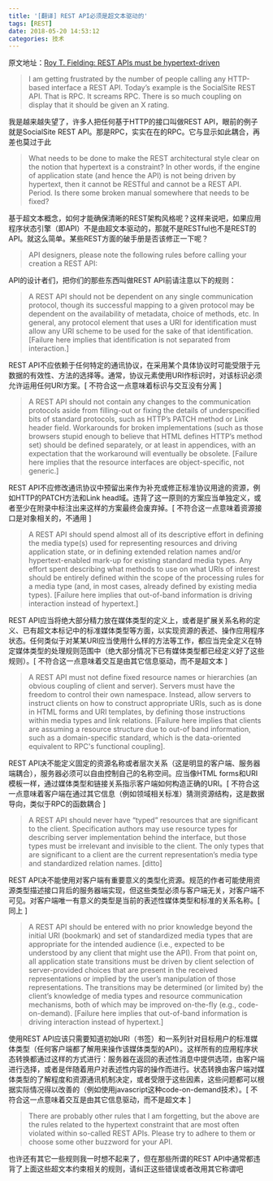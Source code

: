 ```yaml
---
title: '[翻译] REST API必须是超文本驱动的'
tags: [REST]
date: 2018-05-20 14:53:12
categories: 技术
---
```


原文地址：[Roy T. Fielding: REST APIs must be hypertext-driven
](http://roy.gbiv.com/untangled/2008/rest-apis-must-be-hypertext-driven)

> I am getting frustrated by the number of people calling any HTTP-based interface a REST API. Today’s example is the SocialSite REST API. That is RPC. It screams RPC. There is so much coupling on display that it should be given an X rating.

我是越来越失望了，许多人把任何基于HTTP的接口叫做REST API，眼前的例子就是SocialSite REST API。那是RPC，实实在在的RPC。它与显示如此耦合，再差也莫过于此

<!-- more -->

> What needs to be done to make the REST architectural style clear on the notion that hypertext is a constraint? In other words, if the engine of application state (and hence the API) is not being driven by hypertext, then it cannot be RESTful and cannot be a REST API. Period. Is there some broken manual somewhere that needs to be fixed?

基于超文本概念，如何才能确保清晰的REST架构风格呢？这样来说吧，如果应用程序状态引擎（即API）不是由超文本驱动的，那就不是RESTful也不是REST的API。就这么简单。某些REST方面的破手册是否该修正一下呢？

> API designers, please note the following rules before calling your creation a REST API:

API的设计者们，把你们的那些东西叫做REST API前请注意以下的规则：

> A REST API should not be dependent on any single communication protocol, though its successful mapping to a given protocol may be dependent on the availability of metadata, choice of methods, etc. In general, any protocol element that uses a URI for identification must allow any URI scheme to be used for the sake of that identification. [Failure here implies that identification is not separated from interaction.]

REST API不应依赖于任何特定的通讯协议，在采用某个具体协议时可能受限于元数据的有效性、方法的选择等。通常，协议元素使用URI作标识时，对该标识必须允许运用任何URI方案。[ 不符合这一点意味着标识与交互没有分离 ]

> A REST API should not contain any changes to the communication protocols aside from filling-out or fixing the details of underspecified bits of standard protocols, such as HTTP’s PATCH method or Link header field. Workarounds for broken implementations (such as those browsers stupid enough to believe that HTML defines HTTP’s method set) should be defined separately, or at least in appendices, with an expectation that the workaround will eventually be obsolete. [Failure here implies that the resource interfaces are object-specific, not generic.]

REST API不应修改通讯协议中预留出来作为补充或修正标准协议用途的资源，例如HTTP的PATCH方法和Link head域。违背了这一原则的方案应当单独定义，或者至少在附录中标注出来这样的方案最终会废弃掉。[ 不符合这一点意味着资源接口是对象相关的，不通用 ]

> A REST API should spend almost all of its descriptive effort in defining the media type(s) used for representing resources and driving application state, or in defining extended relation names and/or hypertext-enabled mark-up for existing standard media types. Any effort spent describing what methods to use on what URIs of interest should be entirely defined within the scope of the processing rules for a media type (and, in most cases, already defined by existing media types). [Failure here implies that out-of-band information is driving interaction instead of hypertext.]

REST API应当将绝大部分精力放在媒体类型的定义上，或者是扩展关系名称的定义、已有超文本标记中的标准媒体类型等方面，以实现资源的表述、操作应用程序状态。任何类似于对某某URI应当使用什么样的方法等工作，都应当完全定义在特定媒体类型的处理规则范围中（绝大部分情况下已有媒体类型都已经定义好了这些规则）。[ 不符合这一点意味着交互是由其它信息驱动，而不是超文本 ]

> A REST API must not define fixed resource names or hierarchies (an obvious coupling of client and server). Servers must have the freedom to control their own namespace. Instead, allow servers to instruct clients on how to construct appropriate URIs, such as is done in HTML forms and URI templates, by defining those instructions within media types and link relations. [Failure here implies that clients are assuming a resource structure due to out-of band information, such as a domain-specific standard, which is the data-oriented equivalent to RPC's functional coupling].

REST API决不能定义固定的资源名称或者层次关系（这是明显的客户端、服务器端耦合），服务器必须可以自由控制自己的名称空间。应当像HTML forms和URI模板一样，通过媒体类型和链接关系指示客户端如何构造正确的URI。[ 不符合这一点意味着客户端在通过其它信息（例如领域相关标准）猜测资源结构，这是数据导向，类似于RPC的函数耦合 ]

> A REST API should never have “typed” resources that are significant to the client. Specification authors may use resource types for describing server implementation behind the interface, but those types must be irrelevant and invisible to the client. The only types that are significant to a client are the current representation’s media type and standardized relation names. [ditto]

REST API决不能使用对客户端有重要意义的类型化资源。规范的作者可能使用资源类型描述接口背后的服务器端实现，但这些类型必须与客户端无关，对客户端不可见。对客户端唯一有意义的类型是当前的表述性媒体类型和标准的关系名称。[ 同上 ]

> A REST API should be entered with no prior knowledge beyond the initial URI (bookmark) and set of standardized media types that are appropriate for the intended audience (i.e., expected to be understood by any client that might use the API). From that point on, all application state transitions must be driven by client selection of server-provided choices that are present in the received representations or implied by the user’s manipulation of those representations. The transitions may be determined (or limited by) the client’s knowledge of media types and resource communication mechanisms, both of which may be improved on-the-fly (e.g., code-on-demand). [Failure here implies that out-of-band information is driving interaction instead of hypertext.]

使用REST API应该只需要知道初始URI（书签）和一系列针对目标用户的标准媒体类型（任何客户端都了解用来操作该媒体类型的API）。这样所有的应用程序状态转换都通过这样的方式进行：服务器在返回的表述性消息中提供选项，由客户端进行选择，或者是伴随着用户对表述性内容的操作而进行。状态转换由客户端对媒体类型的了解程度和资源通讯机制决定，或者受限于这些因素，这些问题都可以根据实际情况得以改善的（例如使用javascript这种code-on-demand技术）。[ 不符合这一点意味着交互是由其它信息驱动，而不是超文本 ]

> There are probably other rules that I am forgetting, but the above are the rules related to the hypertext constraint that are most often violated within so-called REST APIs. Please try to adhere to them or choose some other buzzword for your API.

也许还有其它一些规则我一时想不起来了，但在那些所谓的REST API中通常都违背了上面这些超文本约束相关的规则，请纠正这些错误或者改用其它称谓吧